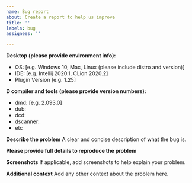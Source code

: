 ```yaml
---
name: Bug report
about: Create a report to help us improve
title: ''
labels: bug
assignees: ''

---
```


**Desktop (please provide environment info):**
 - OS: [e.g. Windows 10, Mac, Linux (please include distro and version)]
 - IDE: [e.g. Intellij 2020.1, CLion 2020.2]
 - Plugin Version [e.g. 1.25]

**D compiler and tools (please provide version numbers):**
 - dmd: [e.g. 2.093.0]
 - dub: 
 - dcd: 
 - dscanner: 
 - etc

**Describe the problem**
A clear and concise description of what the bug is.

**Please provide full details to reproduce the problem**

**Screenshots**
If applicable, add screenshots to help explain your problem.

**Additional context**
Add any other context about the problem here.
